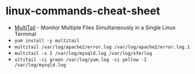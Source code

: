 # linux-commands-cheat-sheet
- [MultiTail](https://www.tecmint.com/view-multiple-files-in-linux/) - Monitor Multiple Files Simultaneously in a Single Linux Terminal
- `yum install -y multitail`
- `multitail /var/log/apache2/error.log /var/log/apache2/error.log.1`
- `multitail -s 2 /var/log/mysqld.log /var/log/xferlog`
- `ultitail -ci green /var/log/yum.log -ci yellow -I /var/log/mysqld.log`
